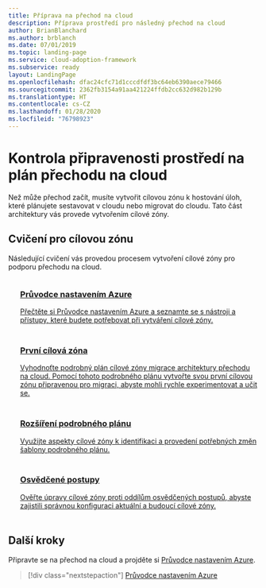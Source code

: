 ```yaml
---
title: Příprava na přechod na cloud
description: Příprava prostředí pro následný přechod na cloud
author: BrianBlanchard
ms.author: brblanch
ms.date: 07/01/2019
ms.topic: landing-page
ms.service: cloud-adoption-framework
ms.subservice: ready
layout: LandingPage
ms.openlocfilehash: dfac24cfc71d1cccdfdf3bc64eb6390aece79466
ms.sourcegitcommit: 2362fb3154a91aa421224ffdb2cc632d982b129b
ms.translationtype: HT
ms.contentlocale: cs-CZ
ms.lasthandoff: 01/28/2020
ms.locfileid: "76798923"
---
```

<!-- markdownlint-disable MD026 -->

# <a name="ensure-the-environment-is-prepared-for-the-cloud-adoption-plan"></a>Kontrola připravenosti prostředí na plán přechodu na cloud

Než může přechod začít, musíte vytvořit cílovou zónu k hostování úloh, které plánujete sestavovat v cloudu nebo migrovat do cloudu. Tato část architektury vás provede vytvořením cílové zóny.

## <a name="landing-zone-exercises"></a>Cvičení pro cílovou zónu

Následující cvičení vás provedou procesem vytvoření cílové zóny pro podporu přechodu na cloud.

<!-- markdownlint-disable MD033 -->

<ul class="panelContent cardsF">
    <li style="display: flex; flex-direction: column;">
        <a href="./azure-setup-guide/index.md">
            <div class="cardSize">
                <div class="cardPadding" style="padding-bottom:10px;">
                    <div class="card" style="padding-bottom:10px;">
                        <div class="cardImageOuter">
                            <div class="cardImage">
                                <img alt="" src="../_images/icons/1.png" data-linktype="external">
                            </div>
                        </div>
                        <div class="cardText" style="padding-left:0px;">
                            <h3>Průvodce nastavením Azure</h3>
Přečtěte si Průvodce nastavením Azure a seznamte se s nástroji a přístupy, které budete potřebovat při vytváření cílové zóny.
                        </div>
                    </div>
                </div>
            </div>
        </a>
    </li>
    <li style="display: flex; flex-direction: column;">
        <a href="./azure-setup-guide/migration-landing-zone.md">
            <div class="cardSize">
                <div class="cardPadding" style="padding-bottom:10px;">
                    <div class="card" style="padding-bottom:10px;">
                        <div class="cardImageOuter">
                            <div class="cardImage">
                                <img alt="" src="../_images/icons/2.png" data-linktype="external">
                            </div>
                        </div>
                        <div class="cardText" style="padding-left:0px;">
                            <h3>První cílová zóna</h3>
Vyhodnoťte podrobný plán cílové zóny migrace architektury přechodu na cloud. Pomocí tohoto podrobného plánu vytvořte svou první cílovou zónu připravenou pro migraci, abyste mohli rychle experimentovat a učit se.
                        </div>
                    </div>
                </div>
            </div>
        </a>
    </li>
    <li style="display: flex; flex-direction: column;">
        <a href="./considerations/index.md">
            <div class="cardSize">
                <div class="cardPadding" style="padding-bottom:10px;">
                    <div class="card" style="padding-bottom:10px;">
                        <div class="cardImageOuter">
                            <div class="cardImage">
                                <img alt="" src="../_images/icons/3.png" data-linktype="external">
                            </div>
                        </div>
                        <div class="cardText" style="padding-left:0px;">
                            <h3>Rozšíření podrobného plánu</h3>
Využijte aspekty cílové zóny k identifikaci a provedení potřebných změn šablony podrobného plánu.
                        </div>
                    </div>
                </div>
            </div>
        </a>
    </li>
    <li style="display: flex; flex-direction: column;">
        <a href="./azure-best-practices/index.md">
            <div class="cardSize">
                <div class="cardPadding" style="padding-bottom:10px;">
                    <div class="card" style="padding-bottom:10px;">
                        <div class="cardImageOuter">
                            <div class="cardImage">
                                <img alt="" src="../_images/icons/4.png" data-linktype="external">
                            </div>
                        </div>
                        <div class="cardText" style="padding-left:0px;">
                            <h3>Osvědčené postupy</h3>
Ověřte úpravy cílové zóny proti oddílům osvědčených postupů, abyste zajistili správnou konfiguraci aktuální a budoucí cílové zóny.
                        </div>
                    </div>
                </div>
            </div>
        </a>
    </li>
</ul>

<!-- markdownlint-enable MD033 -->

## <a name="next-steps"></a>Další kroky

Připravte se na přechod na cloud a projděte si [Průvodce nastavením Azure](./azure-setup-guide/index.md).

> [!div class="nextstepaction"]
> [Průvodce nastavením Azure](./azure-setup-guide/index.md)
